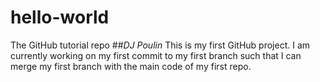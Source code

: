 # hello-world
The GitHub tutorial repo
##*DJ Poulin*
This is my first GitHub project. I am currently working on my first commit to my first branch such that I can merge my first branch with the main code of my first repo.
